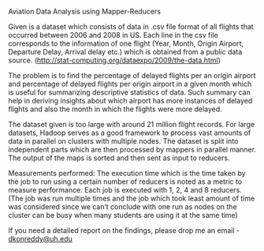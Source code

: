 Aviation Data Analysis using Mapper-Reducers

Given is a dataset which consists of data in .csv file format of all flights that occurred between 2006 and 2008 in US. Each line in the csv file corresponds to the information of one flight (Year, Month, Origin Airport, Departure Delay, Arrival delay etc.) which is obtained from a public data source. (http://stat-computing.org/dataexpo/2009/the-data.html) 

The problem is to find the percentage of delayed flights per an origin airport and percentage of delayed flights per origin airport in a given month which is useful for summarizing descriptive statistics of data. Such summary can help in deriving insights about which airport has more instances of delayed flights and also the month in which the flights were more delayed.  

The dataset given is too large with around 21 million flight records. For large datasets, Hadoop serves as a good framework to process vast amounts of data in parallel on clusters with multiple nodes. The dataset is split into independent parts which are then processed by mappers in parallel manner. The output of the maps is sorted and then sent as input to reducers.

Measurements performed: 
The execution time which is the time taken by the job to run using a certain number of reducers is noted as a metric to measure performance. Each job is executed with 1, 2, 4 and 8 reducers. (The job was run multiple times and the job which took least amount of time was considered since we can’t conclude with one run as nodes on the cluster can be busy when many students are using it at the same time) 

If you need a detailed report on the findings, please drop me an email - dkonreddy@uh.edu
